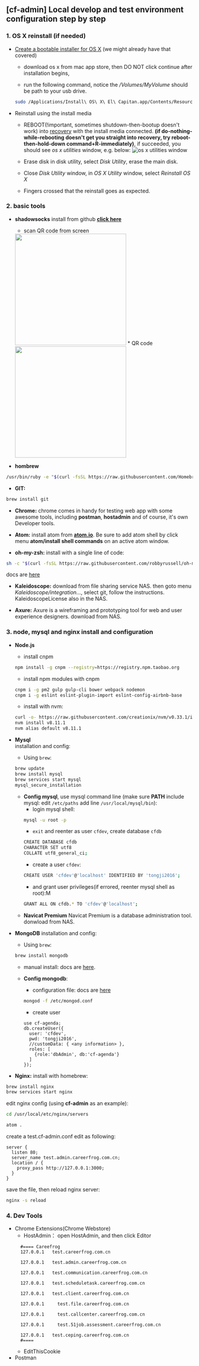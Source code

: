 ## **[cf-admin]** Local develop and test environment configuration step by step
### 1. OS X reinstall (if needed)
* [Create a bootable installer for OS X](https://support.apple.com/en-hk/HT201372) (we might already have that covered)
    * download os x from mac app store, then DO NOT click continue after installation begins,

    * run the following command, notice the */Volumes/MyVolume* should be path to your usb drive.
    ```bash
    sudo /Applications/Install\ OS\ X\ El\ Capitan.app/Contents/Resources/createinstallmedia --volume /Volumes/MyVolume --applicationpath /Applications/Install\ OS\ X\ El\ Capitan.app
    ```

* Reinstall using the install media
  * REBOOT(!important, sometimes shutdown-then-bootup doesn't work) into [recovery](https://support.apple.com/en-hk/HT201314) with the install media connected.  __(if do-nothing-while-rebooting doesn't get you straight into recovery, try reboot-then-hold-down command+R-immediately)__, if succeeded, you should see *os x utilities* window, e.g. below:
  ![*os x utilities* window](https://support.apple.com/library/content/dam/edam/applecare/images/en_US/osx/yosemite-restart-recovery_mode-reinstall_os_x.png)

  * Erase disk in disk utility, select *Disk Utility*, erase the main disk.
  * Close *Disk Utility* window, in *OS X Utility* window, select *Reinstall OS X*
  * Fingers crossed that the reinstall goes as expected.

### 2. basic tools
  * **shadowsocks** install from github [**click here**](https://github.com/shadowsocks/ShadowsocksX-NG/releases)
    * scan QR code from screen  
    <img src="./scan_qr_code.jpg" width="300">
    * QR code  
    <img src="./qrcode.png" width="300">

  * **hombrew**
  ```bash
  /usr/bin/ruby -e "$(curl -fsSL https://raw.githubusercontent.com/Homebrew/install/master/install)"
  ```
  * **GIT:**
  ```bash
  brew install git
  ```

  * **Chrome:** chrome comes in handy for testing web app with some awesome tools, including **postman**, **hostadmin** and of course, it's own Developer tools.

  * **Atom:** install atom from [**atom.io**](https://atom.io). Be sure to add atom shell by click menu **atom/install shell commands** on an active atom window.

  * **oh-my-zsh:** install with a single line of code:
  ```bash
  sh -c "$(curl -fsSL https://raw.githubusercontent.com/robbyrussell/oh-my-zsh/master/tools/install.sh)"
  ```
  docs are [here](https://github.com/robbyrussell/oh-my-zsh)

  * **Kaleidoscope:** download from file sharing service NAS. then goto menu *Kaleidoscope/integration...*, select git, follow the instructions.
    KaleidoscopeLicense also in the NAS.

  * **Axure:** Axure is a wireframing and prototyping tool for web and user experience designers. download from NAS.

### 3. node, mysql and nginx install and configuration
  * **Node.js**
    * install cnpm
    ```bash
    npm install -g cnpm --registry=https://registry.npm.taobao.org
    ```
    * install npm modules with cnpm
    ```bash
    cnpm i -g pm2 gulp gulp-cli bower webpack nodemon
    cnpm i -g eslint eslint-plugin-import eslint-config-airbnb-base
    ```
    * install with nvm:
    ```bash
    curl -o- https://raw.githubusercontent.com/creationix/nvm/v0.33.1/install.sh | bash
    nvm install v8.11.1
    nvm alias default v8.11.1
    ```

  * **Mysql**   
    installation and config:
    + Using `brew`:
    ```bash
    brew update
    brew install mysql
    brew services start mysql
    mysql_secure_installation
    ```

    * **Config mysql**, use mysql command line (make sure **PATH** include mysql: edit `/etc/paths` add line `/usr/local/mysql/bin`):</br>
      + login mysql shell:
      ```bash
      mysql -u root -p
      ```
      + `exit` and reenter as user `cfdev`, create database `cfdb`
      ```bash
      CREATE DATABASE cfdb
      CHARACTER SET utf8
      COLLATE utf8_general_ci;
      ```
      + create a user `cfdev`:
      ```bash
      CREATE USER 'cfdev'@'localhost' IDENTIFIED BY 'tongji2016';
      ```
      + and grant user privileges(if errored, reenter mysql shell as root):M
      ```bash
      GRANT ALL ON cfdb.* TO 'cfdev'@'localhost';
      ```
    * **Navicat Premium** Navicat Premium is a database administration tool. donwload from NAS.


  * **MongoDB** installation and config:
    + Using `brew`:
    ```bash
    brew install mongodb
    ```
    + manual install:
    docs are  [here](https://docs.mongodb.com/manual/tutorial/install-mongodb-on-os-x/).

    * **Config mongodb**:</br>
      + configuration file: docs are [here](https://docs.mongodb.com/v3.2/reference/configuration-options/)
      ```bash
      mongod -f /etc/mongod.conf
      ```

      + create user
      ```shell
      use cf-agenda;
      db.createUser({
        user: 'cfdev',
        pwd: 'tongji2016',
        //customData: { <any information> },
        roles: [
          {role:'dbAdmin', db:'cf-agenda'}
        ]
      });
      ```

  * **Nginx:** install with homebrew:

  ```bash
  brew install nginx
  brew services start nginx
  ```

  edit nginx config (using **cf-admin** as an example):

  ```bash
  cd /usr/local/etc/nginx/servers
  ```
  ```bash
  atom .
  ```
  create a test.cf-admin.conf edit as following:
  ```
  server {
    listen 80;
    server_name test.admin.careerfrog.com.cn;
    location / {
      proxy_pass http://127.0.0.1:3000;
    }
  }
  ```
  save the file, then reload nginx server:
  ```bash
  nginx -s reload
  ```

### 4. Dev Tools

  * Chrome Extensions(Chrome Webstore)
    * HostAdmin：
    open HostAdmin, and then click Editor  
    ```
      #==== Careefrog
      127.0.0.1	  test.careerfrog.com.cn

      127.0.0.1	  test.admin.careerfrog.com.cn

      127.0.0.1	  test.communication.careerfrog.com.cn

      127.0.0.1   test.scheduletask.careerfrog.com.cn

      127.0.0.1   test.client.careerfrog.com.cn

      127.0.0.1 	test.file.careerfrog.com.cn

      127.0.0.1 	test.callcenter.careerfrog.com.cn

      127.0.0.1 	test.51job.assessment.careerfrog.com.cn

      127.0.0.1   test.ceping.careerfrog.com.cn
      #====
    ```
    * EditThisCookie
  * Postman
